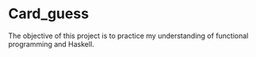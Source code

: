 # Card_guess
The objective of this project is to practice my understanding of functional programming and Haskell. 
